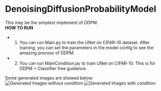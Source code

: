 # DenoisingDiffusionProbabilityModel
This may be the simplest implement of DDPM. <br>
**HOW TO RUN**
* 1.  You can run Main.py to train the UNet on CIFAR-10 dataset. After training, you can set the parameters in the model config to see the amazing process of DDPM.
* 2.  You can run MainCondition.py to train UNet on CIFAR-10. This is for DDPM + Classifier free guidence.

Some generated images are showed below:
![Generated Images without condition](https://github.com/zoubohao/DenoisingDiffusionProbabilityModel-ddpm-/blob/main/SampledImgs/sampled_80_noCond.png)
![Generated Images with condition](https://github.com/zoubohao/DenoisingDiffusionProbabilityModel-ddpm-/blob/main/SampledImgs/sampled_80_63.png)
